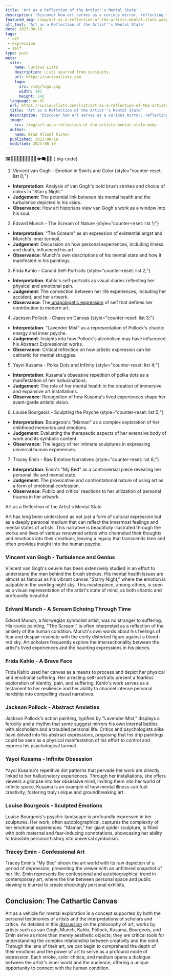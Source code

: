 ```yaml
---
title: 'Art as a Reflection of the Artist''s Mental State'
description: 'Discover how art serves as a curious mirror, reflecting the artist''s unique perspective and emotions, offering profound insights into their mental state.'
featured_img: /img/art-as-a-reflection-of-the-artists-mental-state.webp
alt_text: 'Art as a Reflection of the Artist''s Mental State'
date: 2023-08-19
tags:
 - art
 - expression
 - self
type: post
meta:
  site:
    name: Curious Lists
    description: Lists spurred from curiosity.
    url: https://curiouslists.com
    logo:
      src: /img/logo.png
      width: 301
      height: 242
  language: en-US
  url: https://curiouslists.com/list/art-as-a-reflection-of-the-artists-mental-state
  title: 'Art as a Reflection of the Artist''s Mental State'
  description: 'Discover how art serves as a curious mirror, reflecting the artist''s unique perspective and emotions, offering profound insights into their mental state.'
  image:
    src: /img/art-as-a-reflection-of-the-artists-mental-state.webp
  author:
    name: Brad Allenf Fisher
  published: 2023-08-19
  modified: 2023-08-19
---
```



🖼️🧠🎨🤯😵‍💫👩‍🎨🧑‍🎨👁️‍🗨️💭👣 {.big-code}

1. Vincent van Gogh - Emotion in Swirls and Color {style="counter-reset: list 0;"}
  - **Interpretation**: Analysis of van Gogh's bold brush strokes and choice of colors in "Starry Night."
  - **Judgement**: The potential link between his mental health and the turbulence depicted in his skies.
  - **Observance**: How art historians view van Gogh's work as a window into his soul.

2. Edvard Munch - The Scream of Nature {style="counter-reset: list 1;"}
  - **Interpretation**: "The Scream" as an expression of existential angst and Munch's inner turmoil.
  - **Judgement**: Discussion on how personal experiences, including illness and death, influenced his art.
  - **Observance**: Munch's own descriptions of his mental state and how it manifested in his paintings.

3. Frida Kahlo - Candid Self-Portraits {style="counter-reset: list 2;"}
  - **Interpretation**: Kahlo's self-portraits as visual diaries reflecting her physical and emotional pain.
  - **Judgement**: The connection between her life experiences, including her accident, and her artwork.
  - **Observance**: The[  unapologetic   expression](https://curiouslists.com/list/the-psychology-of-aesthetics-what-draws-us-to-art) of self that defines her contribution to modern art.

4. Jackson Pollock - Chaos on Canvas {style="counter-reset: list 3;"}
  - **Interpretation**: "Lavender Mist" as a representation of Pollock's chaotic energy and inner psyche.
  - **Judgement**: Insights into how Pollock's alcoholism may have influenced his Abstract Expressionist works.
  - **Observance**: Critical reflection on how artistic expression can be cathartic for mental struggles.

5. Yayoi Kusama - Polka Dots and Infinity {style="counter-reset: list 4;"}
  - **Interpretation**: Kusama's obsessive repetition of polka dots as a manifestation of her hallucinations.
  - **Judgement**: The role of her mental health in the creation of immersive and expansive art installations.
  - **Observance**: Recognition of how Kusama's lived experiences shape her avant-garde artistic vision.

6. Louise Bourgeois - Sculpting the Psyche {style="counter-reset: list 5;"}
  - **Interpretation**: Bourgeois's "Maman" as a complex exploration of her childhood memories and emotions.
  - **Judgement**: Evaluating the therapeutic aspects of her extensive body of work and its symbolic content.
  - **Observance**: The legacy of her intimate sculptures in expressing universal human experiences.

7. Tracey Emin - Raw Emotive Narratives {style="counter-reset: list 6;"}
  - **Interpretation**: Emin's "My Bed" as a controversial piece revealing her personal life and mental state.
  - **Judgement**: The provocative and confrontational nature of using art as a form of emotional confession.
  - **Observance**: Public and critics' reactions to her utilization of personal trauma in her artwork.


Art as a Reflection of the Artist's Mental State

Art has long been understood as not just a form of cultural expression but as a deeply personal medium that can reflect the innermost feelings and mental states of artists. This narrative is beautifully illustrated through the works and lives of various renowned artists who channeled their thoughts and emotions into their creations, leaving a legacy that transcends time and often provides insight into the human psyche.

### Vincent van Gogh - Turbulence and Genius

Vincent van Gogh's oeuvre has been extensively studied in an effort to understand the man behind the brush strokes. His mental health issues are almost as famous as his vibrant canvas "Starry Night," where the emotion is palpable in the swirling night sky. This masterpiece, among others, is seen as a visual representation of the artist's state of mind, as both chaotic and profoundly beautiful.

### Edvard Munch - A Scream Echoing Through Time

Edvard Munch, a Norwegian symbolist artist, was no stranger to suffering. His iconic painting, "The Scream," is often interpreted as a reflection of the anxiety of the human condition. Munch's own words about his feelings of fear and despair resonate with the eerily distorted figure against a blood-red sky. Art scholars frequently explore the intersectionality between the artist's lived experiences and the haunting expressions in his pieces.

### Frida Kahlo - A Brave Face

Frida Kahlo used her canvas as a means to process and depict her physical and emotional suffering. Her arresting self-portraits present a fearless exploration of identity, pain, and suffering. Kahlo's work serves as a testament to her resilience and her ability to channel intense personal hardship into compelling visual narratives.

### Jackson Pollock - Abstract Anxieties

Jackson Pollock's action painting, typified by "Lavender Mist," displays a ferocity and a rhythm that some suggest mirrors his own internal battles with alcoholism and a troubled personal life. Critics and psychologists alike have delved into his abstract expressions, proposing that his drip paintings could be seen as a physical manifestation of his effort to control and express his psychological turmoil.

### Yayoi Kusama - Infinite Obsession

Yayoi Kusama's repetitive dot patterns that pervade her work are directly linked to her hallucinatory experiences. Through her installations, she offers viewers a glimpse into her obsessive mind, inviting them into her world of infinite space. Kusama is an example of how mental illness can fuel creativity, fostering truly unique and groundbreaking art.

### Louise Bourgeois - Sculpted Emotions

Louise Bourgeois's psychic landscape is profoundly expressed in her sculptures. Her work, often autobiographical, captures the complexity of her emotional experiences. "Maman," her giant spider sculpture, is filled with both maternal and fear-inducing connotations, showcasing her ability to translate personal history into universal symbolism.

### Tracey Emin - Confessional Art

Tracey Emin's "My Bed" shook the art world with its raw depiction of a period of depression, presenting the viewer with an unfiltered snapshot of her life. Emin represents the confessional and autobiographical trend in contemporary art, where the line between personal space and public viewing is blurred to create shockingly personal exhibits.

## Conclusion: The Cathartic Canvas

Art as a vehicle for mental exploration is a concept supported by both the personal testimonies of artists and the interpretations of scholars and critics. As detailed in this [discussion](https://www.britannica.com/topic/philosophy-of-art/Art-as-expression) on the philosophy of art, works by artists such as van Gogh, Munch, Kahlo, Pollock, Kusama, Bourgeois, and Emin serve as more than merely aesthetic objects; they are critical tools for understanding the complex relationship between creativity and the mind. Through the lens of their art, we can begin to comprehend the depth of their emotions and the power of art to serve as a profound mode of expression. Each stroke, color choice, and medium opens a dialogue between the artist's inner world and the audience, offering a unique opportunity to connect with the human condition.